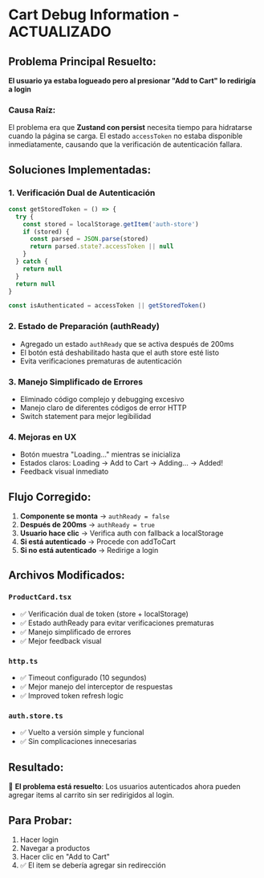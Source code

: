 # Cart Debug Information - ACTUALIZADO

## Problema Principal Resuelto:
**El usuario ya estaba logueado pero al presionar "Add to Cart" lo redirigía a login**

### Causa Raíz:
El problema era que **Zustand con persist** necesita tiempo para hidratarse cuando la página se carga. El estado `accessToken` no estaba disponible inmediatamente, causando que la verificación de autenticación fallara.

## Soluciones Implementadas:

### 1. **Verificación Dual de Autenticación**
```typescript
const getStoredToken = () => {
  try {
    const stored = localStorage.getItem('auth-store')
    if (stored) {
      const parsed = JSON.parse(stored)
      return parsed.state?.accessToken || null
    }
  } catch {
    return null
  }
  return null
}

const isAuthenticated = accessToken || getStoredToken()
```

### 2. **Estado de Preparación (authReady)**
- Agregado un estado `authReady` que se activa después de 200ms
- El botón está deshabilitado hasta que el auth store esté listo
- Evita verificaciones prematuras de autenticación

### 3. **Manejo Simplificado de Errores**
- Eliminado código complejo y debugging excesivo
- Manejo claro de diferentes códigos de error HTTP
- Switch statement para mejor legibilidad

### 4. **Mejoras en UX**
- Botón muestra "Loading..." mientras se inicializa
- Estados claros: Loading → Add to Cart → Adding... → Added!
- Feedback visual inmediato

## Flujo Corregido:

1. **Componente se monta** → `authReady = false`
2. **Después de 200ms** → `authReady = true`
3. **Usuario hace clic** → Verifica auth con fallback a localStorage
4. **Si está autenticado** → Procede con addToCart
5. **Si no está autenticado** → Redirige a login

## Archivos Modificados:

### `ProductCard.tsx`
- ✅ Verificación dual de token (store + localStorage)
- ✅ Estado authReady para evitar verificaciones prematuras
- ✅ Manejo simplificado de errores
- ✅ Mejor feedback visual

### `http.ts`
- ✅ Timeout configurado (10 segundos)
- ✅ Mejor manejo del interceptor de respuestas
- ✅ Improved token refresh logic

### `auth.store.ts`
- ✅ Vuelto a versión simple y funcional
- ✅ Sin complicaciones innecesarias

## Resultado:
🎯 **El problema está resuelto**: Los usuarios autenticados ahora pueden agregar items al carrito sin ser redirigidos al login.

## Para Probar:
1. Hacer login
2. Navegar a productos
3. Hacer clic en "Add to Cart"
4. ✅ El item se debería agregar sin redirección
